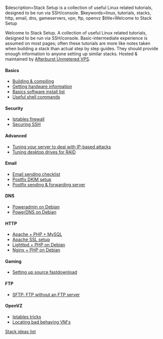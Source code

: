 $description=Stack Setup is a collection of useful Linux related tutorials, designed to be run via SSH/console.
$keywords=linux, tutorials, stacks, http, email, dns, gameservers, vpn, ftp, openvz
$title=Welcome to Stack Setup

Welcome to Stack Setup. A collection of useful Linux related tutorials, designed to be run via SSH/console. Basic-intermediate experience is assumed on most pages; often these tutorials are more like notes taken when building a stack than actual step by step guides. They should provide enough information to anyone setting up similar stacks. Hosted & maintained by [Afterburst Unmetered VPS](http://afterburst.com).

<div class="home">
<div class="left third">
    <h4>Basics</h4>
    <ul>
        <li><a href="$=homeBasics/BuildCompile">Building &amp; compiling</a></li>
        <li><a href="$=homeBasics/HardwareInformation">Getting hardware information</a></li>
        <li><a href="$=homeBasics/Software">Basics software install list</a></li>
        <li><a href="$=homeBasics/UsefulShellCommands">Useful shell commands</a></li>
    </ul>
</div>

<div class="left third">
    <h4>Security</h4>
    <ul>
        <li><a href="$=homeSecurity/Firewall">Iptables firewall</a></li>
        <li><a href="$=homeSecurity/SecureSSH">Securing SSH</a></li>
    </ul>
</div>

<div class="left third">
    <h4>Advanced</h4>
    <ul>
        <li><a href="$=homeAdvanced/TuningAgainstIPAttacks">Tuning your server to deal with IP-based attacks</a></li>
        <li><a href="$=homeAdvanced/TuningDesktopDrivesRaid">Tuning desktop drives for RAID</a></li>
    </ul>
</div>

<div class="clear"></div>

<div class="left third">
    <h4>Email</h4>
    <ul>
        <li><a href="$=homeEmail/Checklist">Email sending checklist</a></li>
        <li><a href="$=homeEmail/PostfixDKIM">Postfix DKIM setup</a></li>
        <li><a href="$=homeEmail/PostfixSendForward">Postfix sending &amp; forwarding server</a></li>
    </ul>
</div>

<div class="left third">
    <h4>DNS</h4>
    <ul>
        <li><a href="$=homeDNS/PowerAdminDebian">Poweradmin on Debian</a></li>
        <li><a href="$=homeDNS/PowerDNSDebian">PowerDNS on Debian</a></li>
    </ul>
</div>

<div class="left third">
    <h4>HTTP</h4>
    <ul>
        <li><a href="$=homeHTTP/ApachePHPMySQL">Apache + PHP + MySQL</a></li>
        <li><a href="$=homeHTTP/ApacheSSL">Apache SSL setup</a></li>
        <li><a href="$=homeHTTP/LighttpdPHPDebian">Lighttpd + PHP on Debian</a></li>
        <li><a href="$=homeHTTP/NginxPHPDebian">Nginx + PHP on Debian</a></li>
    </ul>
</div>

<div class="clear"></div>

<div class="left third">
    <h4>Gaming</h4>
    <ul>
        <li><a href="$=homeGaming/SourceFastDownload">Setting up source fastdownload</a></li>
    </ul>
</div>

<div class="left third">
    <h4>FTP</h4>
    <ul>
        <li><a href="$=homeFTP/SFTP">SFTP: FTP without an FTP server</a></li>
    </ul>
</div>

<div class="left third">
    <h4>OpenVZ</h4>
    <ul>
        <li><a href="$=homeOpenVZ/IPTablesTricks">Iptables tricks</a></li>
        <li><a href="$=homeOpenVZ/LocatingBadVMs">Locating bad behaving VM's</a></li>
    </ul>
</div>

<div class="clear"></div>

<div class="left">
    <a href="$=homeIdeas">Stack ideas list</a>
</div>
</div>